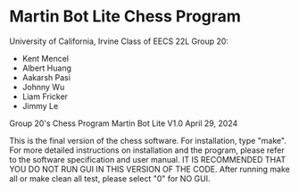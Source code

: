 Martin Bot Lite Chess Program
===============

University of California, Irvine
Class of EECS 22L
Group 20:
  - Kent Mencel
  - Albert Huang
  - Aakarsh Pasi
  - Johnny Wu
  - Liam Fricker
  - Jimmy Le

Group 20's Chess Program
Martin Bot Lite V1.0
April 29, 2024

This is the final version of the chess software. For installation, type "make". For more detailed
instructions on installation and the program, please refer to the software specification and user manual.
IT IS RECOMMENDED THAT YOU DO NOT RUN GUI IN THIS VERSION OF THE CODE. After running make all or make clean all test, please select "0" for NO GUI. 




